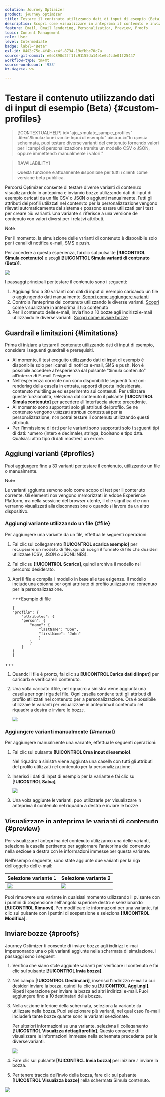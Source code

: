 ```yaml
---
solution: Journey Optimizer
product: journey optimizer
title: Testare il contenuto utilizzando dati di input di esempio (Beta)
description: Scopri come visualizzare in anteprima il contenuto e inviare bozze e-mail utilizzando dati di input di esempio da un file CSV o JSON o aggiunti manualmente.
feature: Email, Email Rendering, Personalization, Preview, Proofs
topic: Content Management
role: User
level: Intermediate
badge: label="Beta"
exl-id: 8462c75e-4f4b-4c4f-8734-19efbbc70c7a
source-git-commit: e6e7890d2ff1fc91155da14e1e6c1cde01f25447
workflow-type: tm+mt
source-wordcount: '933'
ht-degree: 5%

---
```


# Testare il contenuto utilizzando dati di input di esempio (Beta) {#custom-profiles}

>[!CONTEXTUALHELP]
>id="ajo_simulate_sample_profiles"
>title="Simulazione tramite input di esempio"
>abstract="In questa schermata, puoi testare diverse varianti del contenuto fornendo valori per i campi di personalizzazione tramite un modello CSV o JSON, oppure immettendo manualmente i valori."

>[!AVAILABILITY]
>
>Questa funzione è attualmente disponibile per tutti i clienti come versione beta pubblica.

Percorsi Optimizer consente di testare diverse varianti di contenuto visualizzandolo in anteprima e inviando bozze utilizzando dati di input di esempio caricati da un file CSV o JSON o aggiunti manualmente. Tutti gli attributi dei profili utilizzati nel contenuto per la personalizzazione vengono rilevati automaticamente dal sistema e possono essere utilizzati per i test per creare più varianti. Una variante si riferisce a una versione del contenuto con valori diversi per i relativi attributi.

>[!NOTE]
>
>Per il momento, la simulazione delle varianti di contenuto è disponibile solo per i canali di notifica e-mail, SMS e push.

Per accedere a questa esperienza, fai clic sul pulsante **[!UICONTROL Simula contenuto]** e scegli **[!UICONTROL Simula varianti di contenuto (Beta)]**.

![](assets/simulate-sample.png)

I passaggi principali per testare il contenuto sono i seguenti:

1. Aggiungi fino a 30 varianti con dati di input di esempio caricando un file o aggiungendo dati manualmente. [Scopri come aggiungere varianti](#profiles)
1. Controlla l’anteprima del contenuto utilizzando le diverse varianti. [Scopri come visualizzare in anteprima il tuo contenuto](#preview)
1. Per il contenuto delle e-mail, invia fino a 10 bozze agli indirizzi e-mail utilizzando le diverse varianti. [Scopri come inviare bozze](#proofs)


## Guardrail e limitazioni {#limitations}

Prima di iniziare a testare il contenuto utilizzando dati di input di esempio, considera i seguenti guardrail e prerequisiti.

* Al momento, il test eseguito utilizzando dati di input di esempio è disponibile solo per i canali di notifica e-mail, SMS e push. Non è possibile accedere all’esperienza dal pulsante &quot;Simula contenuto&quot; all’interno di E-mail Designer.
* Nell’esperienza corrente non sono disponibili le seguenti funzioni: rendering della casella in entrata, rapporti di posta indesiderata, contenuto multilingue ed esperimento sui contenuti. Per utilizzare queste funzionalità, seleziona dal contenuto il pulsante **[!UICONTROL Simula contenuto]** per accedere all&#39;interfaccia utente precedente.
* Al momento sono supportati solo gli attributi del profilo. Se nel contenuto vengono utilizzati attributi contestuali per la personalizzazione, non potrai testare il contenuto utilizzando questi attributi.
* Per l’immissione di dati per le varianti sono supportati solo i seguenti tipi di dati: numero (intero e decimale), stringa, booleano e tipo data. Qualsiasi altro tipo di dati mostrerà un errore.

## Aggiungi varianti {#profiles}

Puoi aggiungere fino a 30 varianti per testare il contenuto, utilizzando un file o manualmente.

>[!NOTE]
>
>Le varianti aggiunte servono solo come scopo di test per il contenuto corrente. Gli elementi non vengono memorizzati in Adobe Experience Platform, ma nella sessione del browser utente, il che significa che non verranno visualizzati alla disconnessione o quando si lavora da un altro dispositivo.

### Aggiungi variante utilizzando un file {#file}

Per aggiungere una variante da un file, effettua le seguenti operazioni:

1. Fai clic sul collegamento **[!UICONTROL scarica esempio]** per recuperare un modello di file, quindi scegli il formato di file che desideri utilizzare (CSV, JSON o JSONLINES).
1. Fai clic su **[!UICONTROL Scarica]**, quindi archivia il modello nel percorso desiderato.
1. Apri il file e compila il modello in base alle tue esigenze. Il modello include una colonna per ogni attributo di profilo utilizzato nel contenuto per la personalizzazione.

   +++Esempio di file

   ```
   {
   "profile": {
       "attributes": {
       "person": {
           "name": {
               "lastName": "Doe",
               "firstName": "John"
               }
           }
       }
   }
   }
   ```

+++

1. Quando il file è pronto, fai clic su **[!UICONTROL Carica dati di input]** per caricarlo e verificare il contenuto.
1. Una volta caricato il file, nel riquadro a sinistra viene aggiunta una casella per ogni riga del file. Ogni casella contiene tutti gli attributi di profilo utilizzati nel contenuto per la personalizzazione. Ora è possibile utilizzare le varianti per visualizzare in anteprima il contenuto nel riquadro a destra e inviare le bozze.

   ![](assets/simulate-custom-variants.png)

### Aggiungere varianti manualmente {#manual}

Per aggiungere manualmente una variante, effettua le seguenti operazioni:

1. Fai clic sul pulsante **[!UICONTROL Crea input di esempio]**.

   Nel riquadro a sinistra viene aggiunta una casella con tutti gli attributi del profilo utilizzati nel contenuto per la personalizzazione.

1. Inserisci i dati di input di esempio per la variante e fai clic su **[!UICONTROL Salva]**.

   ![](assets/simulate-custom-add.png)

1. Una volta aggiunte le varianti, puoi utilizzarle per visualizzare in anteprima il contenuto nel riquadro a destra e inviare le bozze.

## Visualizzare in anteprima le varianti di contenuto {#preview}

Per visualizzare l’anteprima del contenuto utilizzando una delle varianti, seleziona la casella pertinente per aggiornare l’anteprima del contenuto nella sezione a destra con le informazioni immesse per questa variante.

Nell’esempio seguente, sono state aggiunte due varianti per la riga dell’oggetto dell’e-mail:

| Selezione variante 1 | Selezione variante 2 |
|----------|-------------|
| ![](assets/simulate-custom-boxes.png) | ![](assets/simulate-custom-boxes2.png) |

Puoi rimuovere una variante in qualsiasi momento utilizzando il pulsante con i puntini di sospensione nell&#39;angolo superiore destro e selezionando **[!UICONTROL Rimuovi]**. Per modificare le informazioni per una variante, fai clic sul pulsante con i puntini di sospensione e seleziona **[!UICONTROL Modifica]**.

## Inviare bozze {#proofs}

Journey Optimizer ti consente di inviare bozze agli indirizzi e-mail impersonando una o più varianti aggiunte nella schermata di simulazione. I passaggi sono i seguenti:

1. Verifica che siano state aggiunte varianti per verificare il contenuto e fai clic sul pulsante **[!UICONTROL Invia bozza]**.

1. Nel campo **[!UICONTROL Destinatari]**, inserisci l&#39;indirizzo e-mail a cui desideri inviare la bozza, quindi fai clic su **[!UICONTROL Aggiungi]**. Ripeti l’operazione per inviare la bozza ad altri indirizzi e-mail. Puoi aggiungere fino a 10 destinatari della bozza.

1. Nella sezione inferiore della schermata, seleziona la variante da utilizzare nella bozza. Puoi selezionare più varianti, nel qual caso l’e-mail includerà tante bozze quante sono le varianti selezionate.

   Per ulteriori informazioni su una variante, seleziona il collegamento **[!UICONTROL Visualizza dettagli profilo]**. Questo consente di visualizzare le informazioni immesse nella schermata precedente per le diverse varianti.

   ![](assets/simulate-custom-proofs.png)

1. Fare clic sul pulsante **[!UICONTROL Invia bozza]** per iniziare a inviare la bozza.

1. Per tenere traccia dell&#39;invio della bozza, fare clic sul pulsante **[!UICONTROL Visualizza bozze]** nella schermata Simula contenuto.

![](assets/simulate-custom-sent-proofs.png)

